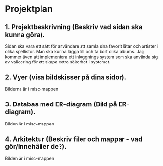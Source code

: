 # Projektplan
## 1. Projektbeskrivning (Beskriv vad sidan ska kunna göra).
Sidan ska vara ett sätt för användare att samla sina favorit låtar och artister i olika spellistor. Man ska kunna lägga till och ta bort olika albums. Jag kommer även att implementera ett inloggnings system som ska använda sig av validering för att skapa extra säkerhet i systemet.
## 2. Vyer (visa bildskisser på dina sidor).
Bilderna är i misc-mappen
## 3. Databas med ER-diagram (Bild på ER-diagram).
Bilden är i misc-mappen
## 4. Arkitektur (Beskriv filer och mappar - vad gör/innehåller de?).
Bilden är i misc-mappen


